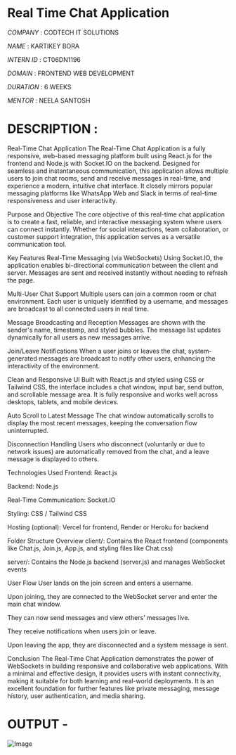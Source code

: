 # Real Time Chat Application

*COMPANY* : CODTECH IT SOLUTIONS

*NAME* : KARTIKEY BORA

*INTERN ID* : CT06DN1196

*DOMAIN* : FRONTEND WEB DEVELOPMENT

*DURATION* : 6 WEEKS

*MENTOR* : NEELA SANTOSH 


# DESCRIPTION : 
Real-Time Chat Application
The Real-Time Chat Application is a fully responsive, web-based messaging platform built using React.js for the frontend and Node.js with Socket.IO on the backend. Designed for seamless and instantaneous communication, this application allows multiple users to join chat rooms, send and receive messages in real-time, and experience a modern, intuitive chat interface. It closely mirrors popular messaging platforms like WhatsApp Web and Slack in terms of real-time responsiveness and user interactivity.

Purpose and Objective
The core objective of this real-time chat application is to create a fast, reliable, and interactive messaging system where users can connect instantly. Whether for social interactions, team collaboration, or customer support integration, this application serves as a versatile communication tool.

Key Features
Real-Time Messaging (via WebSockets)
Using Socket.IO, the application enables bi-directional communication between the client and server. Messages are sent and received instantly without needing to refresh the page.

Multi-User Chat Support
Multiple users can join a common room or chat environment. Each user is uniquely identified by a username, and messages are broadcast to all connected users in real time.

Message Broadcasting and Reception
Messages are shown with the sender's name, timestamp, and styled bubbles. The message list updates dynamically for all users as new messages arrive.

Join/Leave Notifications
When a user joins or leaves the chat, system-generated messages are broadcast to notify other users, enhancing the interactivity of the environment.

Clean and Responsive UI
Built with React.js and styled using CSS or Tailwind CSS, the interface includes a chat window, input bar, send button, and scrollable message area. It is fully responsive and works well across desktops, tablets, and mobile devices.

Auto Scroll to Latest Message
The chat window automatically scrolls to display the most recent messages, keeping the conversation flow uninterrupted.

Disconnection Handling
Users who disconnect (voluntarily or due to network issues) are automatically removed from the chat, and a leave message is displayed to others.

Technologies Used
Frontend: React.js

Backend: Node.js

Real-Time Communication: Socket.IO

Styling: CSS / Tailwind CSS

Hosting (optional): Vercel for frontend, Render or Heroku for backend

Folder Structure Overview
client/: Contains the React frontend (components like Chat.js, Join.js, App.js, and styling files like Chat.css)

server/: Contains the Node.js backend (server.js) and manages WebSocket events

User Flow
User lands on the join screen and enters a username.

Upon joining, they are connected to the WebSocket server and enter the main chat window.

They can now send messages and view others’ messages live.

They receive notifications when users join or leave.

Upon leaving the app, they are disconnected and a system message is sent.

Conclusion
The Real-Time Chat Application demonstrates the power of WebSockets in building responsive and collaborative web applications. With a minimal and effective design, it provides users with instant connectivity, making it suitable for both learning and real-world deployments. It is an excellent foundation for further features like private messaging, message history, user authentication, and media sharing.


# OUTPUT - 
![Image](https://github.com/user-attachments/assets/c8760f30-dccf-455d-916c-548ca48c236f)

